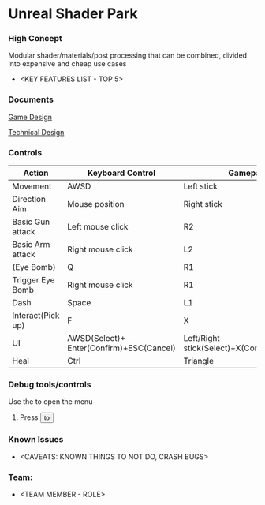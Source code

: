 # Unreal Shader Park

### High Concept

Modular shader/materials/post processing that can be combined, divided into expensive and cheap use cases

* <KEY FEATURES LIST - TOP 5>

### Documents

[Game Design](<LINK TO GDD HERE>)

[Technical Design](<LINK TO TDD HERE>)

### Controls

Action               | Keyboard Control  | Gamepad Control
---                  |---                |---
Movement             | AWSD              | Left stick
Direction Aim        | Mouse position    | Right stick
Basic Gun attack     | Left mouse click  | R2
Basic Arm attack     | Right mouse click | L2
(Eye Bomb)           | Q                 | R1
Trigger Eye Bomb     | Right mouse click | R1
Dash                 | Space             | L1
Interact(Pick up)    | F                 | X
UI                   | AWSD(Select)+ Enter(Confirm)+ESC(Cancel) | Left/Right stick(Select)+X(Confirm)+Square(Cancel)
Heal                 | Ctrl              | Triangle

### Debug tools/controls

Use the <key> to open the menu

1. Press <button> to <trigger behaviour>


### Known Issues

* <CAVEATS: KNOWN THINGS TO NOT DO, CRASH BUGS>

### Team:

* <TEAM MEMBER - ROLE>
